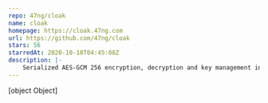 ```yaml
---
repo: 47ng/cloak
name: cloak
homepage: https://cloak.47ng.com
url: https://github.com/47ng/cloak
stars: 56
starredAt: 2020-10-10T04:45:08Z
description: |-
    Serialized AES-GCM 256 encryption, decryption and key management in the browser & Node.js
---
```


[object Object]
